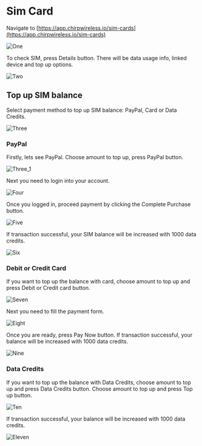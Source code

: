 # Sim Card

Navigate to [https://app.chirpwireless.io/sim-cards](https://app.chirpwireless.io/sim-cards)

![One](<../.gitbook/assets/1 (2).png>)

To check SIM, press Details button. There will be data usage info, linked device and top up options.

![Two](<../.gitbook/assets/2 (1).png>)

## Top up SIM balance

Select payment method to top up SIM balance: PayPal, Card or Data Credits.

![Three](<../.gitbook/assets/3 (2).png>)

### PayPal

Firstly, lets see PayPal. Choose amount to top up, press PayPal button.

![Three\_1](../.gitbook/assets/3_1.png)

Next you need to login into your account.

![Four](<../.gitbook/assets/4 (2).png>)

Once you logged in, proceed payment by clicking the Complete Purchase button.

![Five](<../.gitbook/assets/5 (2).png>)

If transaction successful, your SIM balance will be increased with 1000 data credits.

![Six](<../.gitbook/assets/6 (2).png>)

### Debit or Credit Card

If you want to top up the balance with card, choose amount to top up and press Debit or Credit card button.

![Seven](<../.gitbook/assets/7 (2).png>)

Next you need to fill the payment form.

![Eight](<../.gitbook/assets/8 (2).png>)

Once you are ready, press Pay Now button. If transaction successful, your balance will be increased with 1000 data credits.

![Nine](<../.gitbook/assets/9 (1).png>)

### Data Credits

If you want to top up the balance with Data Credits, choose amount to top up and press Data Credits button. Choose amount to top up and press Top up button.

![Ten](<../.gitbook/assets/10 (1).png>)

If transaction successful, your balance will be increased with 1000 data credits.

![Eleven](../.gitbook/assets/11.png)
